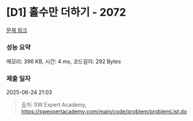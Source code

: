# [D1] 홀수만 더하기 - 2072 

[문제 링크](https://swexpertacademy.com/main/code/problem/problemDetail.do?contestProbId=AV5QSEhaA5sDFAUq) 

### 성능 요약

메모리: 396 KB, 시간: 4 ms, 코드길이: 292 Bytes

### 제출 일자

2025-06-24 21:03



> 출처: SW Expert Academy, https://swexpertacademy.com/main/code/problem/problemList.do